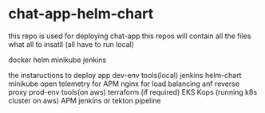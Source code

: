 # chat-app-helm-chart
this repo is used for deploying chat-app
this repos will contain all the files
what all to insatll (all have to run local)

docker
helm
minikube
jenkins


the instaructions to deploy app
dev-env
    tools(local)
        jenkins
        helm-chart
        minikube
        open telemetry for APM
        nginx for load balancing anf reverse proxy
prod-env
    tools(on aws)
        terraform (if required)
        EKS
        Kops (running k8s cluster on aws)
        APM 
        jenkins or tekton pipeline
